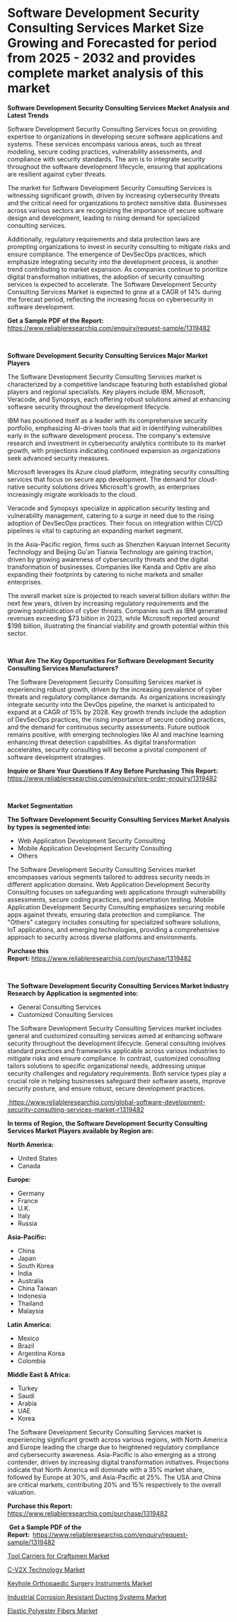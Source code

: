 <p><h1>Software Development Security Consulting Services Market Size Growing and Forecasted for period from 2025 - 2032 and provides complete market analysis of this market</h1></p><p><strong>Software Development Security Consulting Services Market Analysis and Latest Trends</strong></p>
<p><p>Software Development Security Consulting Services focus on providing expertise to organizations in developing secure software applications and systems. These services encompass various areas, such as threat modeling, secure coding practices, vulnerability assessments, and compliance with security standards. The aim is to integrate security throughout the software development lifecycle, ensuring that applications are resilient against cyber threats.</p><p>The market for Software Development Security Consulting Services is witnessing significant growth, driven by increasing cybersecurity threats and the critical need for organizations to protect sensitive data. Businesses across various sectors are recognizing the importance of secure software design and development, leading to rising demand for specialized consulting services. </p><p>Additionally, regulatory requirements and data protection laws are prompting organizations to invest in security consulting to mitigate risks and ensure compliance. The emergence of DevSecOps practices, which emphasize integrating security into the development process, is another trend contributing to market expansion. As companies continue to prioritize digital transformation initiatives, the adoption of security consulting services is expected to accelerate. The Software Development Security Consulting Services Market is expected to grow at a CAGR of 14% during the forecast period, reflecting the increasing focus on cybersecurity in software development.</p></p>
<p><strong>Get a Sample PDF of the Report:&nbsp;</strong> <a href="https://www.reliableresearchiq.com/enquiry/request-sample/1319482?utm_campaign=1123&utm_medium=2&utm_source=Github&utm_content=ia&utm_term=29032025&utm_id=software-development-security-consulting-services">https://www.reliableresearchiq.com/enquiry/request-sample/1319482</a></p>
<p>&nbsp;</p>
<p><strong>Software Development Security Consulting Services Major Market Players</strong></p>
<p><p>The Software Development Security Consulting Services market is characterized by a competitive landscape featuring both established global players and regional specialists. Key players include IBM, Microsoft, Veracode, and Synopsys, each offering robust solutions aimed at enhancing software security throughout the development lifecycle.</p><p>IBM has positioned itself as a leader with its comprehensive security portfolio, emphasizing AI-driven tools that aid in identifying vulnerabilities early in the software development process. The company's extensive research and investment in cybersecurity analytics contribute to its market growth, with projections indicating continued expansion as organizations seek advanced security measures.</p><p>Microsoft leverages its Azure cloud platform, integrating security consulting services that focus on secure app development. The demand for cloud-native security solutions drives Microsoft's growth, as enterprises increasingly migrate workloads to the cloud.</p><p>Veracode and Synopsys specialize in application security testing and vulnerability management, catering to a surge in need due to the rising adoption of DevSecOps practices. Their focus on integration within CI/CD pipelines is vital to capturing an expanding market segment.</p><p>In the Asia-Pacific region, firms such as Shenzhen Kaiyuan Internet Security Technology and Beijing Gu'an Tianxia Technology are gaining traction, driven by growing awareness of cybersecurity threats and the digital transformation of businesses. Companies like Kanda and Optiv are also expanding their footprints by catering to niche markets and smaller enterprises.</p><p>The overall market size is projected to reach several billion dollars within the next few years, driven by increasing regulatory requirements and the growing sophistication of cyber threats. Companies such as IBM generated revenues exceeding $73 billion in 2023, while Microsoft reported around $198 billion, illustrating the financial viability and growth potential within this sector.</p></p>
<p>&nbsp;</p>
<p><strong>What Are The Key Opportunities For Software Development Security Consulting Services Manufacturers?</strong></p>
<p><p>The Software Development Security Consulting Services market is experiencing robust growth, driven by the increasing prevalence of cyber threats and regulatory compliance demands. As organizations increasingly integrate security into the DevOps pipeline, the market is anticipated to expand at a CAGR of 15% by 2028. Key growth trends include the adoption of DevSecOps practices, the rising importance of secure coding practices, and the demand for continuous security assessments. Future outlook remains positive, with emerging technologies like AI and machine learning enhancing threat detection capabilities. As digital transformation accelerates, security consulting will become a pivotal component of software development strategies.</p></p>
<p><strong>Inquire or Share Your Questions If Any Before Purchasing This Report:</strong> <a href="https://www.reliableresearchiq.com/enquiry/pre-order-enquiry/1319482?utm_campaign=1123&utm_medium=2&utm_source=Github&utm_content=ia&utm_term=29032025&utm_id=software-development-security-consulting-services">https://www.reliableresearchiq.com/enquiry/pre-order-enquiry/1319482</a></p>
<p>&nbsp;</p>
<p><strong>Market Segmentation</strong></p>
<p><strong>The Software Development Security Consulting Services Market Analysis by types is segmented into:</strong></p>
<p><ul><li>Web Application Development Security Consulting</li><li>Mobile Application Development Security Consulting</li><li>Others</li></ul></p>
<p><p>The Software Development Security Consulting Services market encompasses various segments tailored to address security needs in different application domains. Web Application Development Security Consulting focuses on safeguarding web applications through vulnerability assessments, secure coding practices, and penetration testing. Mobile Application Development Security Consulting emphasizes securing mobile apps against threats, ensuring data protection and compliance. The "Others" category includes consulting for specialized software solutions, IoT applications, and emerging technologies, providing a comprehensive approach to security across diverse platforms and environments.</p></p>
<p><strong>Purchase this Report:&nbsp;</strong><a href="https://www.reliableresearchiq.com/purchase/1319482?utm_campaign=1123&utm_medium=2&utm_source=Github&utm_content=ia&utm_term=29032025&utm_id=software-development-security-consulting-services">https://www.reliableresearchiq.com/purchase/1319482</a></p>
<p>&nbsp;</p>
<p><strong>The Software Development Security Consulting Services Market Industry Research by Application is segmented into:</strong></p>
<p><ul><li>General Consulting Services</li><li>Customized Consulting Services</li></ul></p>
<p><p>The Software Development Security Consulting Services market includes general and customized consulting services aimed at enhancing software security throughout the development lifecycle. General consulting involves standard practices and frameworks applicable across various industries to mitigate risks and ensure compliance. In contrast, customized consulting tailors solutions to specific organizational needs, addressing unique security challenges and regulatory requirements. Both service types play a crucial role in helping businesses safeguard their software assets, improve security posture, and ensure robust, secure development practices.</p></p>
<p><a href="https://www.reliableresearchiq.com/global-software-development-security-consulting-services-market-r1319482?utm_campaign=1123&utm_medium=2&utm_source=Github&utm_content=ia&utm_term=29032025&utm_id=software-development-security-consulting-services">&nbsp;https://www.reliableresearchiq.com/global-software-development-security-consulting-services-market-r1319482</a></p>
<p><strong>In terms of Region, the Software Development Security Consulting Services Market Players available by Region are:</strong></p>
<p>
    <p> <strong> North America: </strong>
        <ul>
            <li>United States</li>
            <li>Canada</li>
        </ul>
        </p> 
    <p> <strong> Europe: </strong>
        <ul>
            <li>Germany</li>
            <li>France</li>
            <li>U.K.</li>
            <li>Italy</li>
            <li>Russia</li>
        </ul>
        </p> 
    <p> <strong> Asia-Pacific: </strong>
        <ul>
            <li>China</li>
            <li>Japan</li>
            <li>South Korea</li>
            <li>India</li>
            <li>Australia</li>
            <li>China Taiwan</li>
            <li>Indonesia</li>
            <li>Thailand</li>
            <li>Malaysia</li>
        </ul>
        </p> 
    <p> <strong> Latin America: </strong>
        <ul>
            <li>Mexico</li>
            <li>Brazil</li>
            <li>Argentina Korea</li>
            <li>Colombia</li>
        </ul>
        </p> 
    <p> <strong> Middle East & Africa: </strong>
        <ul>
            <li>Turkey</li>
            <li>Saudi</li>
            <li>Arabia</li>
            <li>UAE</li>
            <li>Korea</li>
        </ul>
    </p>
    </p>
<p><p>The Software Development Security Consulting Services market is experiencing significant growth across various regions, with North America and Europe leading the charge due to heightened regulatory compliance and cybersecurity awareness. Asia-Pacific is also emerging as a strong contender, driven by increasing digital transformation initiatives. Projections indicate that North America will dominate with a 35% market share, followed by Europe at 30%, and Asia-Pacific at 25%. The USA and China are critical markets, contributing 20% and 15% respectively to the overall valuation.</p></p>
<p><strong>Purchase this Report: </strong><a href="https://www.reliableresearchiq.com/purchase/1319482?utm_campaign=1123&utm_medium=2&utm_source=Github&utm_content=ia&utm_term=29032025&utm_id=software-development-security-consulting-services">https://www.reliableresearchiq.com/purchase/1319482</a></p>
<p>&nbsp;<strong>Get a Sample PDF of the Report:&nbsp;&nbsp;</strong><a href="https://www.reliableresearchiq.com/enquiry/request-sample/1319482?utm_campaign=1123&utm_medium=2&utm_source=Github&utm_content=ia&utm_term=29032025&utm_id=software-development-security-consulting-services">https://www.reliableresearchiq.com/enquiry/request-sample/1319482</a></p>
<p><strong></strong></p>
<p><p><a href="https://github.com/saribuissawi/Market-Research-Report-List-1/blob/main/tool-carriers-for-craftsmen-market.md?utm_campaign=1123&utm_medium=2&utm_source=Github&utm_content=ia&utm_term=29032025&utm_id=software-development-security-consulting-services">Tool Carriers for Craftsmen Market</a></p><p><a href="https://github.com/puttslukis59/Market-Research-Report-List-1/blob/main/c-v2x-technology-market.md?utm_campaign=1123&utm_medium=2&utm_source=Github&utm_content=ia&utm_term=29032025&utm_id=software-development-security-consulting-services">C-V2X Technology Market</a></p><p><a href="https://github.com/foddekampo/Market-Research-Report-List-1/blob/main/keyhole-orthopaedic-surgery-instruments-market.md?utm_campaign=1123&utm_medium=2&utm_source=Github&utm_content=ia&utm_term=29032025&utm_id=software-development-security-consulting-services">Keyhole Orthopaedic Surgery Instruments Market</a></p><p><a href="https://github.com/furnoirons9e/Market-Research-Report-List-1/blob/main/industrial-corrosion-resistant-ducting-systems-market.md?utm_campaign=1123&utm_medium=2&utm_source=Github&utm_content=ia&utm_term=29032025&utm_id=software-development-security-consulting-services">Industrial Corrosion Resistant Ducting Systems Market</a></p><p><a href="https://github.com/vandelmanize/Market-Research-Report-List-1/blob/main/elastic-polyester-fibers-market.md?utm_campaign=1123&utm_medium=2&utm_source=Github&utm_content=ia&utm_term=29032025&utm_id=software-development-security-consulting-services">Elastic Polyester Fibers Market</a></p></p>